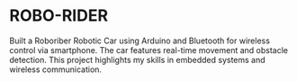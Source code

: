 # ROBO-RIDER
Built a Roboriber Robotic Car using Arduino and Bluetooth for wireless control via smartphone. The car features real-time movement and obstacle detection. This project highlights my skills in embedded systems and wireless communication.
